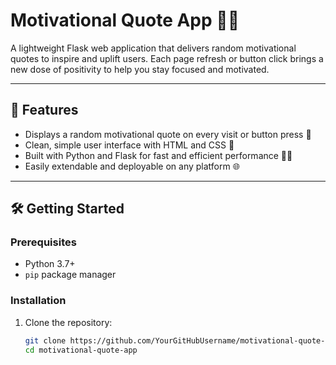 # Motivational Quote App 🚀💡

A lightweight Flask web application that delivers random motivational quotes to inspire and uplift users. Each page refresh or button click brings a new dose of positivity to help you stay focused and motivated.

---

## 🌟 Features

- Displays a random motivational quote on every visit or button press 📝
- Clean, simple user interface with HTML and CSS 🎨
- Built with Python and Flask for fast and efficient performance 🐍🔥
- Easily extendable and deployable on any platform 🌐

---

## 🛠️ Getting Started

### Prerequisites

- Python 3.7+
- `pip` package manager

### Installation

1. Clone the repository:

   ```bash
   git clone https://github.com/YourGitHubUsername/motivational-quote-app.git
   cd motivational-quote-app
